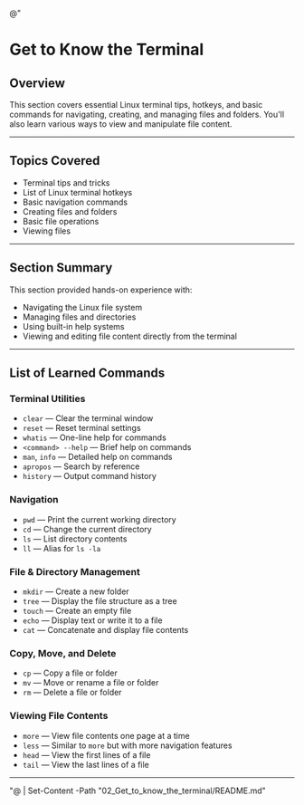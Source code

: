 @"
# Get to Know the Terminal

## Overview
This section covers essential Linux terminal tips, hotkeys, and basic commands for navigating, creating, and managing files and folders. You'll also learn various ways to view and manipulate file content.

---

## Topics Covered
- Terminal tips and tricks
- List of Linux terminal hotkeys
- Basic navigation commands
- Creating files and folders
- Basic file operations
- Viewing files

---

## Section Summary
This section provided hands-on experience with:
- Navigating the Linux file system
- Managing files and directories
- Using built-in help systems
- Viewing and editing file content directly from the terminal

---

## List of Learned Commands

### Terminal Utilities
- `clear` — Clear the terminal window
- `reset` — Reset terminal settings
- `whatis` — One-line help for commands
- `<command> --help` — Brief help on commands
- `man`, `info` — Detailed help on commands
- `apropos` — Search by reference
- `history` — Output command history

### Navigation
- `pwd` — Print the current working directory
- `cd` — Change the current directory
- `ls` — List directory contents
- `ll` — Alias for `ls -la`

### File & Directory Management
- `mkdir` — Create a new folder
- `tree` — Display the file structure as a tree
- `touch` — Create an empty file
- `echo` — Display text or write it to a file
- `cat` — Concatenate and display file contents

### Copy, Move, and Delete
- `cp` — Copy a file or folder
- `mv` — Move or rename a file or folder
- `rm` — Delete a file or folder

### Viewing File Contents
- `more` — View file contents one page at a time
- `less` — Similar to `more` but with more navigation features
- `head` — View the first lines of a file
- `tail` — View the last lines of a file

---
"@ | Set-Content -Path "02_Get_to_know_the_terminal/README.md"
